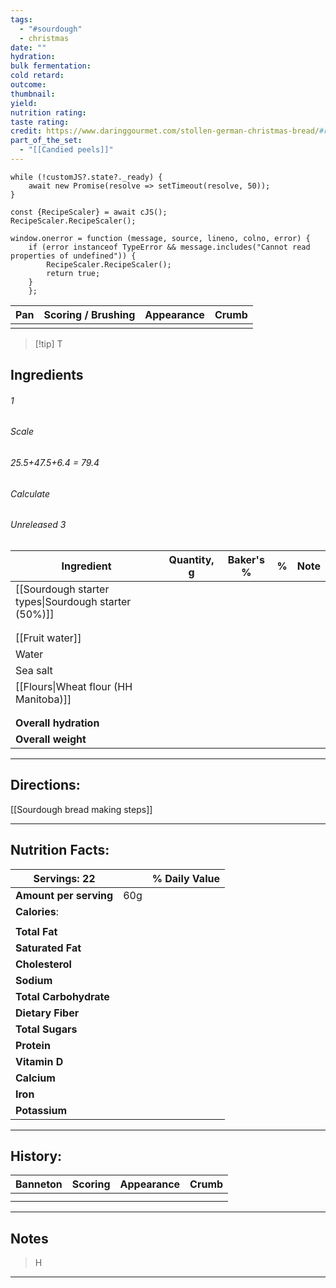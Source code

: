 ```yaml
---
tags:
  - "#sourdough"
  - christmas
date: ""
hydration: 
bulk fermentation: 
cold retard: 
outcome: 
thumbnail: 
yield: 
nutrition rating: 
taste rating: 
credit: https://www.daringgourmet.com/stollen-german-christmas-bread/#recipe
part_of_the_set:
  - "[[Candied peels]]"
---
```

```dataviewjs
while (!customJS?.state?._ready) { 
	await new Promise(resolve => setTimeout(resolve, 50)); 
} 

const {RecipeScaler} = await cJS();
RecipeScaler.RecipeScaler();

window.onerror = function (message, source, lineno, colno, error) {
	if (error instanceof TypeError && message.includes("Cannot read properties of undefined")) {
		RecipeScaler.RecipeScaler();
		return true;
	}
    };
```

| Pan                                                                                                                                                                                                                                  | Scoring / Brushing | Appearance                                                                                                                                                                                                                           | Crumb |
| ------------------------------------------------------------------------------------------------------------------------------------------------------------------------------------------------------------------------------------ | ------------------ | ------------------------------------------------------------------------------------------------------------------------------------------------------------------------------------------------------------------------------------ | ----- |
|                                                                                                                                                                                                                                      |                    |                                                                                                                                                                                                                                      |       |

> [!tip] T
## Ingredients

###### 1
###### Scale
###### 25.5+47.5+6.4 = 79.4
###### Calculate
###### Unreleased 3

| Ingredient                                           | Quantity, g | Baker's % | %   | Note |
| ---------------------------------------------------- | ----------- | --------- | --- | ---- |
| [[Sourdough starter types\|Sourdough starter (50%)]] |             |           |     |      |
|                                                      |             |           |     |      |
|                                                      |             |           |     |      |
| [[Fruit water]]                                      |             |           |     |      |
| Water                                                |             |           |     |      |
| Sea salt                                             |             |           |     |      |
| [[Flours\|Wheat flour (HH Manitoba)]]                |             |           |     |      |
|                                                      |             |           |     |      |
|                                                      |             |           |     |      |
| **Overall hydration**                                |             |           |     |      |
| **Overall weight**                                   |             |           |     |      |





---
## Directions:


[[Sourdough bread making steps]]



---
## Nutrition Facts:

| **Servings:** 22       |       | % Daily Value |
| ---------------------- | ----- | ------------- |
| **Amount per serving** | 60g   |               |
| **Calories**:          |       |               |
|                        |       |               |
| **Total Fat**          |       |               |
| **Saturated Fat**      |       |               |
| **Cholesterol**        |       |               |
| **Sodium**             |       |               |
| **Total Carbohydrate** |       |               |
| **Dietary Fiber**      |       |               |
| **Total Sugars**       |       |               |
| **Protein**            |       |               |
| **Vitamin D**          |       |               |
| **Calcium**            |       |               |
| **Iron**               |       |               |
| **Potassium**          |       |               |

---
## History:

| Banneton | Scoring | Appearance | Crumb |
| -------- | ------- | ---------- | ----- |
|          |         |            |       |
|          |         |            |       |

---
## Notes

> H

---



